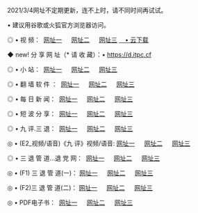 <p>2021/3/4网址不定期更新，连不上时，请不同时间再试试。
<p>• 建议用谷歌或火狐官方浏览器访问。
<p>◎ • 视 频： 
<a href="http://pva.hdfmradio.com/" target="_blank">网址一</a> 　 
<a href="http://ptk.hdfmradio.com/" target="_blank">网址二</a> 　 
<a href="http://ptk.hdfmradio.com/b.html" target="_blank">网址三</a>
<a href="https://yadi.sk/d/d0sUeAOpal3njw" target="_blank">　• 云下载 </a></p>
<p>◆ new! 分 享 网 址（* 请 收 藏）：• <a href="http://prx.hdfmradio.com/a.html">https://d.itpc.cf</a></p>

<p>◎ • 小 站：  
<a href="http://pva.hdfmradio.com/f.html" target="_blank">网址一</a> 　 
<a href="http://ptk.hdfmradio.com/h.html" target="_blank">网址二</a> 　 
<a href="http://ptk.hdfmradio.com/k/" target="_blank">网址三</a></p>
<p>◎ • 翻 墙 软 件 ：  
<a href="http://pva.hdfmradio.com/ff/" target="_blank">网址一</a> 　 
<a href="http://ptk.hdfmradio.com/s/read/a1_nd.html" target="_blank">网址二</a> 　 
<a href="http://ptk.hdfmradio.com/ff/index.html" target="_blank">网址三</a></p>
<p>◎ • 每 日 新 闻：  
<a href="http://pva.hdfmradio.com/day/" target="_blank">网址一</a> 　 
<a href="http://ptk.hdfmradio.com/day/" target="_blank">网址二</a> 　 
<a href="http://ptk.hdfmradio.com/day/index.html" target="_blank">网址三</a></p>
<p>◎ • 短 波 分 享：  
<a href="http://pva.hdfmradio.com/h/" target="_blank">网址一</a> 　 
<a href="http://ptk.hdfmradio.com/h/" target="_blank">网址二</a> 　 
<a href="http://ptk.hdfmradio.com/h/index.html" target="_blank">网址三</a></p>
<p>◎ • 九 评.三 退：  
<a href="http://pva.hdfmradio.com/t/" target="_blank">网址一</a> 　 
<a href="http://ptk.hdfmradio.com/v2/index.html" target="_blank">网址二</a> 　 
<a href="http://ptk.hdfmradio.com/tt/index.html" target="_blank">网址三</a> 　</p>
<p>◎ • (E2_视频/语音)《九 评》视频/语音: 
<a href="http://ptk.hdfmradio.com/7738.html" target="_blank">网址一</a> 　 
<a href="http://ptk.hdfmradio.com/7614.html" target="_blank">网址二</a> 　 
<a href="http://ptk.hdfmradio.com/7633.html" target="_blank">网址三</a></p>
<p>◎ • 三 退 管 道...退 党 网：  
<a href="http://pva.hdfmradio.com/go/td1.html" target="_blank">网址一</a> 　 
<a href="http://ptk.hdfmradio.com/go/td2.html" target="_blank">网址二</a> 　 
<a href="http://ptk.hdfmradio.com/go/td3.html" target="_blank">网址三</a></p>
<p>◎ • (F1) 三 退 管 道(一)： 
<a href="http://pva.hdfmradio.com/dd/" target="_blank">网址一</a> 　 
<a href="http://ptk.hdfmradio.com/s/read/a1_tdx.html" target="_blank">网址二</a> 　 
<a href="http://ptk.hdfmradio.com/dd/" target="_blank">网址三</a></p>
<p>◎ • (F2)三 退 管 道(二)： 
<a href="http://ptk.hdfmradio.com/d/" target="_blank">网址一</a> 　 
<a href="http://pva.hdfmradio.com/d/index.html" target="_blank">网址二</a> 　 
<a href="http://ptk.hdfmradio.com/d/" target="_blank">网址三</a></p>
<p>◎ • PDF电子书：  
<a href="http://pva.hdfmradio.com/p/" target="_blank">网址一</a> 　 
<a href="http://ptk.hdfmradio.com/p/index.html" target="_blank">网址二</a> 　 
<a href="http://ptk.hdfmradio.com/p/" target="_blank">网址三</a></p>
